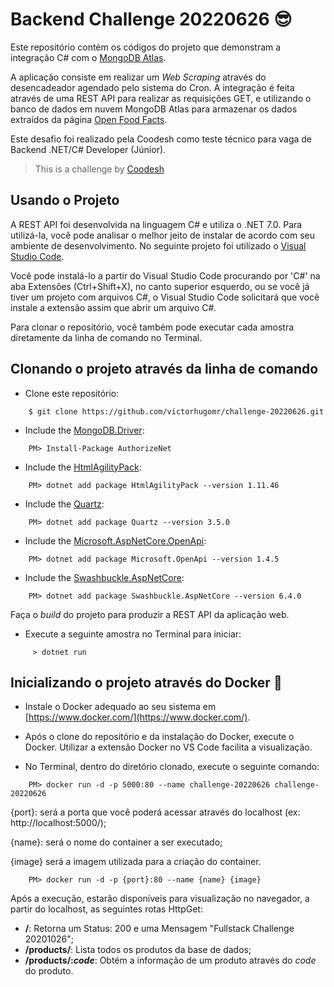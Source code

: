 # Backend Challenge 20220626 😎

Este repositório contém os códigos do projeto que demonstram a integração C# com o [MongoDB Atlas](https://www.mongodb.com/atlas/database).

A aplicação consiste em realizar um _Web Scraping_ através do desencadeador agendado pelo sistema do Cron. A integração é feita através de uma REST API para realizar as requisições GET, e utilizando o banco de dados em nuvem MongoDB Atlas para armazenar os dados extraídos da página [Open Food Facts](https://world.openfoodfacts.org/).

Este desafio foi realizado pela Coodesh como teste técnico para vaga de Backend .NET/C# Developer (Júnior).
>  This is a challenge by [Coodesh](https://coodesh.com/)


## Usando o Projeto

A REST API foi desenvolvida na linguagem C# e utiliza o .NET 7.0. Para utilizá-la, você pode analisar o melhor jeito de instalar de acordo com seu ambiente de desenvolvimento. No seguinte projeto foi utilizado o [Visual Studio Code](https://code.visualstudio.com/).

Você pode instalá-lo a partir do Visual Studio Code procurando por 'C#' na aba Extensões (Ctrl+Shift+X), no canto superior esquerdo, ou se você já tiver um projeto com arquivos C#, o Visual Studio Code solicitará que você instale a extensão assim que abrir um arquivo C#.

Para clonar o repositório, você também pode executar cada amostra diretamente da linha de comando no Terminal.

## Clonando o projeto através da linha de comando
* Clone este repositório:
```
    $ git clone https://github.com/victorhugomr/challenge-20220626.git
```
* Include the [MongoDB.Driver](https://www.mongodb.com/docs/drivers/csharp/):
```
    PM> Install-Package AuthorizeNet
```
* Include the [HtmlAgilityPack](https://html-agility-pack.net/):
```
    PM> dotnet add package HtmlAgilityPack --version 1.11.46
```
* Include the [Quartz](https://www.quartz-scheduler.net/):
```
    PM> dotnet add package Quartz --version 3.5.0
```
* Include the [Microsoft.AspNetCore.OpenApi](https://learn.microsoft.com/en-us/aspnet/core/tutorials/web-api-help-pages-using-swagger?view=aspnetcore-7.0):
```
    PM> dotnet add package Microsoft.OpenApi --version 1.4.5
```
* Include the [Swashbuckle.AspNetCore](https://learn.microsoft.com/pt-br/aspnet/core/tutorials/getting-started-with-swashbuckle?view=aspnetcore-7.0&tabs=visual-studio):
```
    PM> dotnet add package Swashbuckle.AspNetCore --version 6.4.0
```
 Faça o _build_ do projeto para produzir a REST API da aplicação web.
* Execute a seguinte amostra no Terminal para iniciar:
```
     > dotnet run
```

## Inicializando o projeto através do Docker 🐳
* Instale o Docker adequado ao seu sistema em [https://www.docker.com/](https://www.docker.com/).

* Após o clone do repositório e da instalação do Docker, execute o Docker. Utilizar a extensão Docker no VS Code facilita a visualização.

* No Terminal, dentro do diretório clonado, execute o seguinte comando:
```
    PM> docker run -d -p 5000:80 --name challenge-20220626 challenge-20220626
```
{port}: será a porta que você poderá acessar através do localhost (ex: http://localhost:5000/);

{name}: será o nome do container a ser executado;

{image} será a imagem utilizada para a criação do container.
```
    PM> docker run -d -p {port}:80 --name {name} {image}
```

Após a execução, estarão disponíveis para visualização no navegador, a partir do localhost, as seguintes rotas HttpGet:

* **/**: Retorna um Status: 200 e uma Mensagem "Fullstack Challenge 20201026";
* **/products/**: Lista todos os produtos da base de dados;
* **/products/:_code_**: Obtém a informação de um produto através do _code_ do produto.
